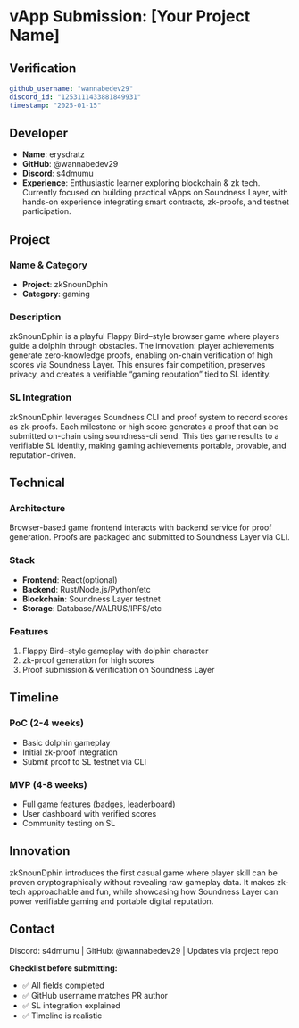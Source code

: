 # vApp Submission: [Your Project Name]

## Verification
```yaml
github_username: "wannabedev29"
discord_id: "1253111433881849931"
timestamp: "2025-01-15"
```

## Developer
- **Name**: erysdratz
- **GitHub**: @wannabedev29
- **Discord**: s4dmumu
- **Experience**: Enthusiastic learner exploring blockchain & zk tech. Currently focused on building practical vApps on Soundness Layer, with hands-on experience integrating smart contracts, zk-proofs, and testnet participation.

## Project

### Name & Category
- **Project**: zkSnounDphin
- **Category**: gaming

### Description
zkSnounDphin is a playful Flappy Bird–style browser game where players guide a dolphin through obstacles. The innovation: player achievements generate zero-knowledge proofs, enabling on-chain verification of high scores via Soundness Layer. This ensures fair competition, preserves privacy, and creates a verifiable “gaming reputation” tied to SL identity.

### SL Integration  
zkSnounDphin leverages Soundness CLI and proof system to record scores as zk-proofs. Each milestone or high score generates a proof that can be submitted on-chain using soundness-cli send. This ties game results to a verifiable SL identity, making gaming achievements portable, provable, and reputation-driven.

## Technical

### Architecture
Browser-based game frontend interacts with backend service for proof generation. Proofs are packaged and submitted to Soundness Layer via CLI.

### Stack
- **Frontend**: React(optional)
- **Backend**: Rust/Node.js/Python/etc  
- **Blockchain**: Soundness Layer testnet
- **Storage**: Database/WALRUS/IPFS/etc

### Features
1. Flappy Bird–style gameplay with dolphin character
2. zk-proof generation for high scores
3. Proof submission & verification on Soundness Layer

## Timeline

### PoC (2-4 weeks)
- Basic dolphin gameplay
- Initial zk-proof integration
- Submit proof to SL testnet via CLI

### MVP (4-8 weeks)  
- Full game features (badges, leaderboard)
- User dashboard with verified scores
- Community testing on SL

## Innovation
zkSnounDphin introduces the first casual game where player skill can be proven cryptographically without revealing raw gameplay data. It makes zk-tech approachable and fun, while showcasing how Soundness Layer can power verifiable gaming and portable digital reputation.

## Contact
Discord: s4dmumu | GitHub: @wannabedev29 | Updates via project repo


**Checklist before submitting:**
- ✅ All fields completed
- ✅ GitHub username matches PR author
- ✅ SL integration explained
- ✅ Timeline is realistic

